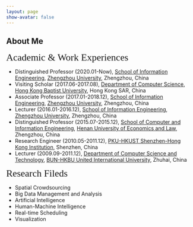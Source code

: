 ```yaml
---
layout: page
show-avatar: false
---
```

<h2 style="text-align: left;">About Me</h2>

<p><span style="font-family:georgia,serif;"><span style="font-size:26px;">Academic & Work Experiences</span></span></p>

- Distinguished Professor (2020.01-Now), [School of Information Engineering](https://xg.zzu.edu.cn/), [Zhengzhou University](https://www.zzu.edu.cn/), Zhengzhou, China
- Visiting Scholar (2017.06-2017.08), [Department of Computer Science](https://www.comp.hkbu.edu.hk), [Hong Kong Baptist University](https://www.hkbu.edu.hk), Hong Kong SAR, China
- Associate Professor (2017.01-2018.12), [School of Information Engineering](https://xg.zzu.edu.cn/), [Zhengzhou University](https://www.zzu.edu.cn/), Zhengzhou, China
- Lecturer (2016.01-2016.12), [School of Information Engineering](https://xg.zzu.edu.cn/), [Zhengzhou University](https://www.zzu.edu.cn/), Zhengzhou, China
- Distinguished Professor (2015.07-2015.12), [School of Computer and Information Engineering](http://cs.huel.edu.cn/), [Henan University of Economics and Law](http://www.huel.edu.cn/), Zhengzhou, China
- Research Engineer (2010.05-2011.12), [PKU-HKUST Shenzhen-Hong Kong Institution](http://www.ier.org.cn/), Shenzhen, China
- Lecturer (2009.09-2011.12), [Department of Computer Science and Technology](http://comp.hkbu.edu.hk/), [BUN-HKBU United International University](http://www.hkbu.edu.hk/), Zhuhai, China

<p><span style="font-family:georgia,serif;"><span style="font-size:26px;">Research Fileds</span></span></p>

- Spatial Crowdsourcing
- Big Data Management and Analysis
- Artificial Intelligence 
- Human-Machine Intelligence
- Real-time Scheduling
- Visualization


